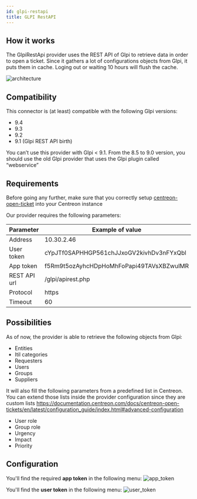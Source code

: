 ```yaml
---
id: glpi-restapi
title: GLPI RestAPI
---
```


## How it works

The GlpiRestApi provider uses the REST API of Glpi to retrieve data in order to
open a ticket. Since it gathers a lot of configurations objects from Glpi, it
puts them in cache. Loging out or waiting 10 hours will flush the cache.

![architecture](../../../assets/integrations/open-tickets/ot-glpi-rest-api-architecture.png)

## Compatibility

This connector is (at least) compatible with the following Glpi versions:

  - 9.4
  - 9.3
  - 9.2
  - 9.1 (Glpi REST API birth)

You can’t use this provider with Glpi \< 9.1. From the 8.5 to 9.0 version, you
should use the old Glpi provider that uses the Glpi plugin called “webservice”

## Requirements

Before going any further, make sure that you correctly setup
[centreon-open-ticket](https://documentation.centreon.com/docs/centreon-open-tickets/en/latest/installation/index.html)
into your Centreon instance

Our provider requires the following parameters:

| Parameter    | Example of value                         |
| ------------ | ---------------------------------------- |
| Address      | 10.30.2.46                               |
| User token   | cYpJTf0SAPHHGP561chJJxoGV2kivhDv3nFYxQbl |
| App token    | f5Rm9t5ozAyhcHDpHoMhFoPapi49TAVsXBZwulMR |
| REST API url | /glpi/apirest.php                        |
| Protocol     | https                                    |
| Timeout      | 60                                       |

## Possibilities

As of now, the provider is able to retrieve the following objects from Glpi:

  - Entities
  - Itil categories
  - Requesters
  - Users
  - Groups
  - Suppliers

It will also fill the following parameters from a predefined list in Centreon.
You can extend those lists inside the provider configuration since they are
custom lists
<https://documentation.centreon.com/docs/centreon-open-tickets/en/latest/configuration_guide/index.html#advanced-configuration>

  - User role
  - Group role
  - Urgency
  - Impact
  - Priority

## Configuration

You'll find the required **app token** in the following menu:
![app\_token](../../../assets/integrations/open-tickets/ot-glpi-rest-api-app-token.png)

You'll find the **user token** in the following menu:
![user\_token](../../../assets/integrations/open-ticketsmg/ot-glpi-rest-api-user-token.png)

